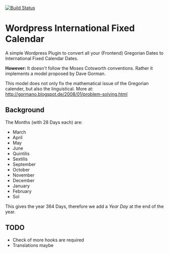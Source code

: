 [![Build Status](https://travis-ci.org/martialblog/wp-ifcalendar.svg?branch=master)](https://travis-ci.org/martialblog/wp-ifcalendar)

# Wordpress International Fixed Calendar
A simple Wordpress Plugin to convert all your (Frontend) Gregorian Dates to International Fixed Calendar Dates.

**However:** It doesn't follow the Moses Cotsworth conventions. Rather it implements a model proposed by Dave Gorman.

This model does not only fix the mathematical issue of the Gregorian calender, but also the linguistical. More at:
http://gormano.blogspot.de/2008/01/problem-solving.html

## Background
The Months (with 28 Days each) are:
- March
- April
- May
- June
- Quintilis
- Sextilis
- September
- October
- November
- December
- January
- February
- Sol

This gives the year 364 Days, therefore we add a *Year Day* at the end of the year.
## TODO
- Check of more hooks are required
- Translations maybe
